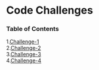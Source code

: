 # Code Challenges

### Table of Contents

1.[Challenge-1](https://github.com/anthonylouismorton/data-structures-and-algorithms/blob/main/javascript/401-code-challenges/reverseArray/readme.MD)  
2.[Challenge-2](https://github.com/anthonylouismorton/data-structures-and-algorithms/blob/main/javascript/401-code-challenges/array-insert-shift/README.md)  
3.[Challenge-3](https://github.com/anthonylouismorton/data-structures-and-algorithms/blob/main/javascript/401-code-challenges/array-binary-search/readme.md)  
4.[Challenge-4](https://github.com/anthonylouismorton/data-structures-and-algorithms/blob/main/javascript/401-code-challenges/linked-list/READ.md) 

